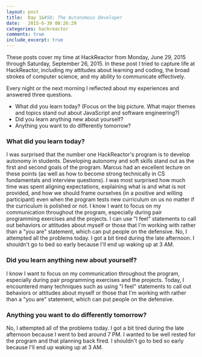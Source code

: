 ```yaml
---
layout: post
title:  Day 1&#58; The Autonomous Developer
date:   2015-6-30 08:26:29
categories: hackreactor
comments: true
include_excerpt: true
---
```


These posts cover my time at HackReactor from Monday, June 29, 2015 through Saturday, September 26, 2015. In these post I tried to capture life at HackReactor, including my attitudes about learning and coding, the broad strokes of computer science, and my ability to communicate effectively.

Every night or the next morning I reflected about my experiences and answered three questions.

- What did you learn today? (Focus on the big picture. What major themes and topics stand out about JavaScript and software engineering?)
- Did you learn anything new about yourself?
- Anything you want to do differently tomorrow?

### What did you learn today?

I was surprised that the number one HackReactor's program is to develop autonomy in students. Developing autonomy and soft skills stand out as the first and second goals of the program. Marcus had an excellent lecture on these points (as well as how to become strong technically in CS fundamentals and interview questions). I was most surprised how much time was spent aligning expectations, explaining what is and what is not provided, and how we should frame ourselves (in a positive and willing participant) even when the program tests new curriculum on us no matter if the curriculum is polished or not. I know I want to focus on my communication throughout the program, especially during pair programming exercises and the projects. I can use "I feel" statements to call out behaviors or attitudes about myself or those that I'm working with rather than a "you are" statement, which can put people on the defensive.  No, I attempted all the problems today. I got a bit tired during the late afternoon. I shouldn't go to bed so early because I'll end up waking up at 3 AM.

### Did you learn anything new about yourself?

I know I want to focus on my communication throughout the program, especially during pair programming exercises and the projects. Today, I encountered many techniques such as using "I feel" statements to call out behaviors or attitudes about myself or those that I'm working with rather than a "you are" statement, which can put people on the defensive.

### Anything you want to do differently tomorrow?

No, I attempted all of the problems today. I got a bit tired during the late afternoon because I went to bed around 7 PM. I wanted to be well rested for the program and that planning back fired. I shouldn't go to bed so early because I'll end up waking up at 3 AM.
